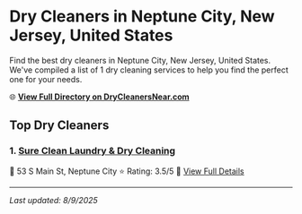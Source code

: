 # Dry Cleaners in Neptune City, New Jersey, United States

Find the best dry cleaners in Neptune City, New Jersey, United States. We've compiled a list of 1 dry cleaning services to help you find the perfect one for your needs.

🌐 **[View Full Directory on DryCleanersNear.com](https://drycleanersnear.com/city/US/New%20Jersey/Neptune%20City)**

## Top Dry Cleaners

### 1. [Sure Clean Laundry & Dry Cleaning](https://drycleanersnear.com/dryCleaner/686dcd3304b0376d46bba4e9/sure-clean-laundry-dry-cleaning)
📍 53 S Main St, Neptune City
⭐ Rating: 3.5/5
🔗 [View Full Details](https://drycleanersnear.com/dryCleaner/686dcd3304b0376d46bba4e9/sure-clean-laundry-dry-cleaning)


---

*Last updated: 8/9/2025*
